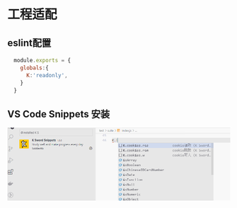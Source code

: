 # 工程适配

## eslint配置
  ```javaSCRIPT
    module.exports = {
      globals:{
        K:'readonly',
      }
    }

  ```
## VS Code Snippets 安装

  ![kwsord-snippets](../.vuepress/public/snippets.png)
